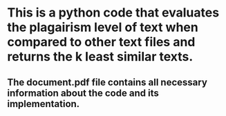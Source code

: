 # This is a python code that evaluates the plagairism level of text when compared to other text files and returns the k least similar texts.

## The document.pdf file contains all necessary information about the code and its implementation. 